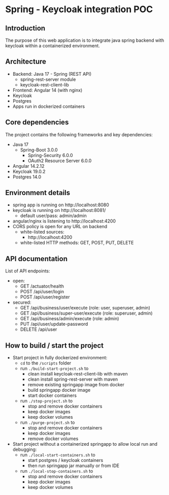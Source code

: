 # Spring - Keycloak integration POC

## Introduction
The purpose of this web application is to integrate java spring backend with keycloak within a containerized environment.


## Architecture
- Backend: Java 17 - Spring (REST API)
  - spring-rest-server module
  - keycloak-rest-client-lib
- Frontend: Angular 14 (with nginx)
- Keycloak
- Postgres
- Apps run in dockerized containers

## Core dependencies

The project contains the following frameworks and key dependencies:
- Java 17
    - Spring-Boot 3.0.0
      - Spring-Security 6.0.0
      - OAuth2 Resource Server 6.0.0
- Angular 14.2.12
- Keycloak 19.0.2
- Postgres 14.0

## Environment details
- spring app is running on http://localhost:8080
- keycloak is running on http://localhost:8081/
  - default user/pass: admin/admin
- angular/nginx is listening to http://localhost:4200
- CORS policy is open for any URL on backend
    - white-listed sources:
        - http://localhost:4200
    - white-listed HTTP methods: GET, POST, PUT, DELETE

## API documentation
List of API endpoints:
- open:
  - GET /actuator/health
  - POST /api/user/login
  - POST /api/user/register
- secured:
  - GET /api/business/user/execute (role: user, superuser, admin)
  - GET /api/business/super-user/execute (role: superuser, admin)
  - GET /api/business/admin/execute (role: admin)
  - PUT /api/user/update-password
  - DELETE /api/user

## How to build / start the project
- Start project in fully dockerized environment:
  - ```cd``` to the ```/scripts``` folder
  - run ```./build-start-project.sh``` to
    - clean install keycloak-rest-client-lib with maven
    - clean install spring-rest-server with maven
    - remove existing springapp image from docker
    - build springapp docker image
    - start docker containers
  - run ```./stop-project.sh``` to
    - stop and remove docker containers
    - keep docker images
    - keep docker volumes
  - run ```./purge-project.sh``` to
    - stop and remove docker containers
    - keep docker images
    - remove docker volumes
- Start project without a containerized springapp to allow local run and debugging:
  - run ```./local-start-containers.sh``` to
    - start postgres / keycloak containers
    - then run springapp jar manually or from IDE
  - run ```./local-stop-containers.sh``` to
    - stop and remove docker containers
    - keep docker images
    - keep docker volumes
